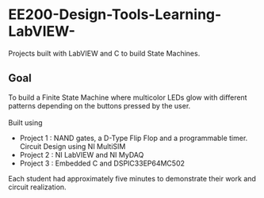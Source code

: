 # EE200-Design-Tools-Learning-LabVIEW-
Projects built with LabVIEW and C to build State Machines.

## Goal
To build a Finite State Machine where multicolor LEDs glow with different patterns depending on the buttons pressed by the user.
<br><br>Built using
<ul>
  <li>Project 1 : NAND gates, a D-Type Flip Flop and a programmable timer. Circuit Design using NI MultiSIM <br>
  <li>Project 2 : NI LabVIEW and NI MyDAQ <br>
  <li>Project 3 : Embedded C and DSPIC33EP64MC502 <br>
</ul>

Each student had approximately five minutes to demonstrate their work and circuit realization.
